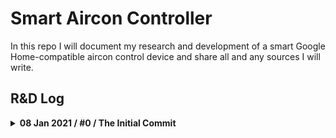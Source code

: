 # Smart Aircon Controller

In this repo I will document my research and development of a smart Google Home-compatible aircon control device and share all and any sources I will write.

## R&D Log

<details>
<summary><b>08 Jan 2021 / #0 / The Initial Commit</b></summary>
Alright, first entry.

What I want to achieve by the end of the project.

**Plan MIN**
A device that can

- Turn the aircon on and off
- Be controlled through an API
- Be controlled through Google Home ("Hey Google turn on the aircon")

**Plan MAX**
A device that can do plan MIN and also

- Set the desired settings on the aircon
- Detect room temperature and switch between aircon and fan
- Detect people in the room

I know that there are devices out there  that you can buy and that can do the whole conundrum. There are smart IR blasters, smart thermostats, etc. I even have some of those. However, this is an educational project for me, I never worked with electronics before. Also, this seems fun.

I'm going to focus on Mitsubishi Electric aircons because that's what I have currently but I'll try to make it easy to switch to another remote signal.

![Photos of two types of Mistsubishi aircons I have at my place](img/0001-aircons.jpg)

My initial vision of how this should work was: a Raspberry Pi Zero W with a small REST server with endpoints such as `/on` and `/off` that sends infrared (IR) signals through an IR LED, mimicking how a remote does it. Google Home then can just ping the endpoints - that is, if we somehow can teach it to.

After that came a bit of research with some interesting findings.

**AC Remote Infrared Codes**
First things first, I needed to make sure that my aircon is controlled by IR signals and not something else. IR is invisible to human eye so just looking down the remote wouldn't tell us much. I could have looked it up on the internet but that's boring too, so I remembered that webcams are often sensitive to IR, so I blasted it in my webcam and lo and behold it was blinking:

![Infrared diode in the AC remote visibly blinks on the webcam footage](img/0002-ac-remote.gif)

After that the whole project seemed easy. I quickly ordered these two components, and IR diode (left) and an IR receiver (right):

![A photo of IR diodes and IR receivers I ordered](img/0003-ir-tranceiver.jpg)

The plan was crystal clear: record the "on", "off", "temperature up", "temperature down" signals from the IR remote using the receiver and then just replay them using the diode when necessary.

After talking to a friend who meddled with controlling aircons before, I learned an awful truth about aircons and their remotes: they don't use the "on", "temperature up", "temperature down" signals at all. Instead, when you press the power button on your remote to turn the AC on, the remote sends the full settings matrix for the current settings that you see on you remote. So if you have on your remote the settings for "20 degrees, cooling mode, fan power 2, vane fully up", that's what the remote will send to the AC unit when you turn it on. If afterwards you press "temperature up" on your remote, instead of sending a "temperature up" code, it will send "**_21_** degrees, cooling mode, fan power 2, vane fully up" code. They do have the "off" signal though.

This makes the idea to record the signals from the remote much less attractive, as the signals afterwards could only be used to switch the aircon to a fixed predetermined setting.

It is still possible to try and decode the signals with some analysis. After a brief search I managed to find a repo where this was already done for Mitsubishi aircons, so for now I will probably rely on that: https://github.com/r45635/HVAC-IR-Control

**Connecting a Device to Google Home**
Another avenue of exploration was on how to connect the device to Google Home and make it work with the Assistant. After reading the docs I found out that since recently Google Home can do something that's called [Local Fulfilment](https://developers.google.com/assistant/smarthome/concepts/local) that enables the Assistant to work with devices on LAN directly through a REST API.

Unfortunately as it turns out you still have to create some kind of a Google Action (I haven't looked into this yet) in the online developer panel and setup a cloud fulfilment for that action as a fallback if LAN fulfilment doesn't work. To me it seems weird that you have to have a cloud fulfilment path and there is no way to have pure local devices; seems like a lot of potential customers with security requirements (organizations) are simply locked out of Google Home infra because of that.

**Other Stuff**
My Raspberry Pi Zero W turned out to be missing GPIO pins head, so I had to solder them on. This was the fourth time I was holding a soldering iron in my hands, so it was quite stressful.

![Soldering the GPIO head onto Raspberry Pi Zero W](img/0004-soldering-start.jpg)

After soldering 40 tiny junctions however, I feel much more confident in my skills. After visual inspection it seems that all junctions are properly soldered but time will tell.

![](img/0005-soldering-complete.jpg)

Some junctions are just fine, others are a not so good (bottom right on the image below). Hopefully they will all work out.

![](img/0006-closeup.jpg)

That's all for now, signing off.

</details>
